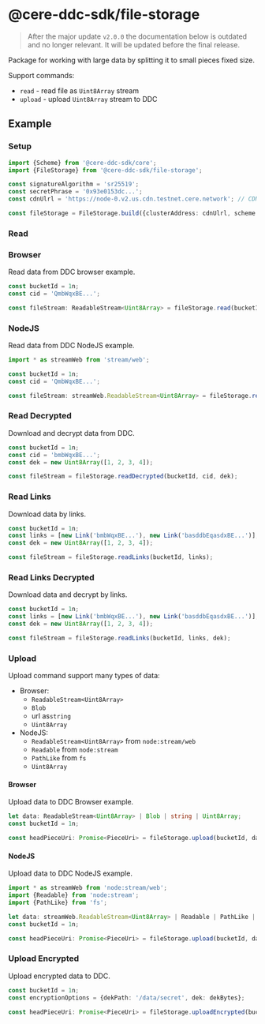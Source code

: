# @cere-ddc-sdk/file-storage

> After the major update `v2.0.0` the documentation below is outdated and no longer relevant. It will be updated before the final release.

Package for working with large data by splitting it to small pieces fixed size.

Support commands:

-   `read` - read file as `Uint8Array` stream
-   `upload` - upload `Uint8Array` stream to DDC

## Example

### Setup

```typescript
import {Scheme} from '@cere-ddc-sdk/core';
import {FileStorage} from '@cere-ddc-sdk/file-storage';

const signatureAlgorithm = 'sr25519';
const secretPhrase = '0x93e0153dc...';
const cdnUlrl = 'https://node-0.v2.us.cdn.testnet.cere.network'; // CDN cluster id or CDN url

const fileStorage = FileStorage.build({clusterAddress: cdnUlrl, scheme: signatureAlgorithm}, cdnUlrl, secretPhrase);
```

### Read

### Browser

Read data from DDC browser example.

```typescript
const bucketId = 1n;
const cid = 'QmbWqxBE...';

const fileStream: ReadableStream<Uint8Array> = fileStorage.read(bucketId, cid);
```

### NodeJS

Read data from DDC NodeJS example.

```typescript
import * as streamWeb from 'stream/web';

const bucketId = 1n;
const cid = 'QmbWqxBE...';

const fileStream: streamWeb.ReadableStream<Uint8Array> = fileStorage.read(bucketId, cid);
```

### Read Decrypted

Download and decrypt data from DDC.

```typescript
const bucketId = 1n;
const cid = 'bmbWqxBE...';
const dek = new Uint8Array([1, 2, 3, 4]);

const fileStream = fileStorage.readDecrypted(bucketId, cid, dek);
```

### Read Links

Download data by links.

```typescript
const bucketId = 1n;
const links = [new Link('bmbWqxBE...'), new Link('basddbEqasdxBE...')];
const dek = new Uint8Array([1, 2, 3, 4]);

const fileStream = fileStorage.readLinks(bucketId, links);
```

### Read Links Decrypted

Download data and decrypt by links.

```typescript
const bucketId = 1n;
const links = [new Link('bmbWqxBE...'), new Link('basddbEqasdxBE...')];
const dek = new Uint8Array([1, 2, 3, 4]);

const fileStream = fileStorage.readLinks(bucketId, links, dek);
```

### Upload

Upload command support many types of data:

-   Browser:
    -   `ReadableStream<Uint8Array>`
    -   `Blob`
    -   url as`string`
    -   `Uint8Array`
-   NodeJS:
    -   `ReadableStream<Uint8Array>` from `node:stream/web`
    -   `Readable` from `node:stream`
    -   `PathLike` from `fs`
    -   `Uint8Array`

#### Browser

Upload data to DDC Browser example.

```typescript
let data: ReadableStream<Uint8Array> | Blob | string | Uint8Array;
const bucketId = 1n;

const headPieceUri: Promise<PieceUri> = fileStorage.upload(bucketId, data);
```

#### NodeJS

Upload data to DDC NodeJS example.

```typescript
import * as streamWeb from 'node:stream/web';
import {Readable} from 'node:stream';
import {PathLike} from 'fs';

let data: streamWeb.ReadableStream<Uint8Array> | Readable | PathLike | Uint8Array;
const bucketId = 1n;

const headPieceUri: Promise<PieceUri> = fileStorage.upload(bucketId, data);
```

### Upload Encrypted

Upload encrypted data to DDC.

```typescript
const bucketId = 1n;
const encryptionOptions = {dekPath: '/data/secret', dek: dekBytes};

const headPieceUri: Promise<PieceUri> = fileStorage.uploadEncrypted(bucketId, data, encryptionOptions);
```

